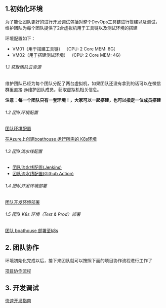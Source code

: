 ## 1.初始化环境

为了能让团队更好的进行开发调试包括对整个DevOps工具链进行搭建以及测试，维护团队为每个团队提供了2台虚拟机用于工具链以及测试环境的搭建

环境配置如下：

* VM01（用于搭建工具链） （CPU: 2 Core MEM: 8G）
* VM02（用于搭建测试环境） （CPU: 2 Core MEM: 4G）

###### 1.1 获取团队云资源

维护团队已经为每个团队分配了两台虚拟机，如果团队还没有拿到的话可以在微信群里直接 @维护团队成员，获取虚拟机相关信息。

**注意：每一个团队只有一套环境！，大家可以一起搭建，也可以指定一位成员搭建**

###### 1.2 团队环境配置

[团队环境配置](team-env-config.md)

[在Azure上创建boathouse 运行所需的 K8s环境](../guide/k8s-azure/Readme.md)

###### 1.3 团队流水线配置

- [团队流水线配置(Jenkins)](team-pipeline-config.md)
- [团队流水线配置(Github Action)](../guide/github-action/README.MD)

###### 1.4 团队开发环境部署
[团队开发环境部署](team-dev-env-deploy.md)

###### 1.5 团队 K8s 环境（Test & Prod）部署

[团队 boathouse 部署至k8s](team-k8s-env-config.md)

## 2. 团队协作

环境初始化完成以后，接下来团队就可以按照下面的项目协作流程进行工作了

[项目协作流程](contributing-flow.md)

## 3. 开发调试

[快速开发指南](dev-guide.md)
